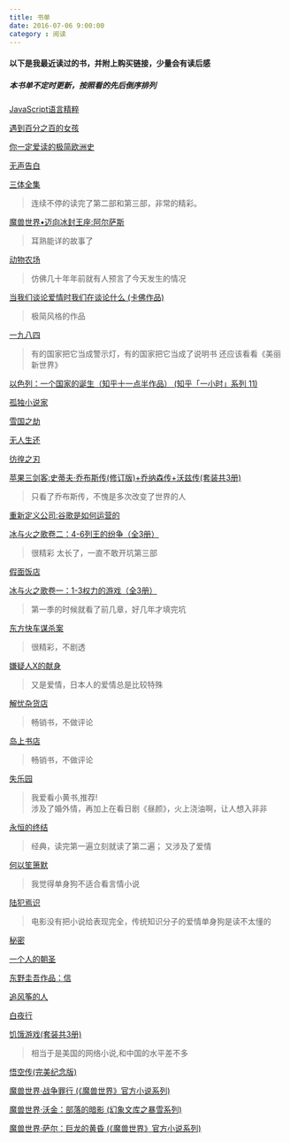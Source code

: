 ```yaml
---
title: 书单
date: 2016-07-06 9:00:00
category : 阅读
---
```


#### 以下是我最近读过的书，并附上购买链接，少量会有读后感  

##### 本书单不定时更新，按照看的先后倒序排列  

[JavaScript语言精粹](https://www.amazon.cn/dp/B0097CON2S)

[遇到百分之百的女孩](https://www.amazon.cn/dp/B001DOW6TA)

[你一定爱读的极简欧洲史](https://www.amazon.cn/dp/B00E192518)

[无声告白](https://www.amazon.cn/dp/B00ZWTY2JO)  

[三体全集](https://www.amazon.cn/gp/product/B00S4OK1ZS)  
> 连续不停的读完了第二部和第三部，非常的精彩。

[魔兽世界•迈向冰封王座:阿尔萨斯](https://www.amazon.cn/gp/product/B01DK24PC8)
> 耳熟能详的故事了

[动物农场](https://www.amazon.cn/dp/B0099MSHJQ)  
> 仿佛几十年年前就有人预言了今天发生的情况

[当我们谈论爱情时我们在谈论什么 (卡佛作品)](https://www.amazon.cn/gp/product/B00EC431SI)   
> 极简风格的作品

[一九八四 ](https://www.amazon.cn/gp/product)
> 有的国家把它当成警示灯，有的国家把它当成了说明书
> 还应该看看《美丽新世界》  

[以色列：一个国家的诞生（知乎十一点半作品） (知乎「一小时」系列 11)](https://www.amazon.cn/gp/product/B01C30EMLC)  

[孤独小说家](https://www.amazon.cn/gp/product/B01D2G5HQ0)   

[雪国之劫](https://www.amazon.cn/gp/product/B00DGO8XLA)  

[无人生还](https://www.amazon.cn/gp/product/B00T2NGQW2)

[彷徨之刃](https://www.amazon.cn/gp/product/B0111G8BDO)

[苹果三剑客:史蒂夫·乔布斯传(修订版)+乔纳森传+沃兹传(套装共3册)](https://www.amazon.cn/gp/product/B00Q3TQMDG)
> 只看了乔布斯传，不愧是多次改变了世界的人

[重新定义公司:谷歌是如何运营的](https://www.amazon.cn/gp/product/B0156DEYQQ)

[冰与火之歌卷二：4-6列王的纷争（全3册）](https://www.amazon.cn/gp/product/B00KYEFUTI)  
>很精彩
>太长了，一直不敢开坑第三部

[假面饭店](https://www.amazon.cn/gp/product/B00J53P6PC)  

[冰与火之歌卷一：1-3权力的游戏（全3册）](https://www.amazon.cn/gp/product/B00KYEFUZC)  
>第一季的时候就看了前几章，好几年才填完坑

[东方快车谋杀案](https://www.amazon.cn/gp/product/B00T238N2I)   
> 很精彩，不剧透

[嫌疑人X的献身](https://www.amazon.cn/gp/product/B00A4QLGJY)  
> 又是爱情，日本人的爱情总是比较特殊

[解忧杂货店](https://www.amazon.cn/gp/product/B00NOQNHP2/)
> 畅销书，不做评论  

[岛上书店](https://www.amazon.cn/gp/product/B00WM1P75S/)
> 畅销书，不做评论   

[失乐园](https://www.amazon.cn/gp/product/B00O0QGPQ8)
> 我爱看小黄书,推荐!  
> 涉及了婚外情，再加上在看日剧《昼颜》，火上浇油啊，让人想入非非  

[永恒的终结](https://www.amazon.cn/gp/product/B00RRCUBJE)  
> 经典，读完第一遍立刻就读了第二遍；
> 又涉及了爱情  

[何以笙箫默](https://www.amazon.cn/gp/product/B00OLKODKI)  
> 我觉得单身狗不适合看言情小说  

[陆犯焉识](https://www.amazon.cn/gp/product/B007SKEQTQ)  
> 电影没有把小说给表现完全，传统知识分子的爱情单身狗是读不太懂的  

[秘密](https://www.amazon.cn/gp/product/B00QM20GC2)  

[一个人的朝圣](https://www.amazon.cn/gp/product/B00EOL1AK0)  

[东野圭吾作品：信](https://www.amazon.cn/gp/product/B00QIECRYY)  

[追风筝的人](https://www.amazon.cn/gp/product/B00A3MTODE)  

[白夜行](https://www.amazon.cn/gp/product/B00BXX5DDM)  

[饥饿游戏(套装共3册)](https://www.amazon.cn/gp/product/B00967XSIE)  
> 相当于是美国的网络小说,和中国的水平差不多  

[悟空传(完美纪念版)](https://www.amazon.cn/gp/product/B00CE1PKXA)  

[魔兽世界·战争罪行 (《魔兽世界》官方小说系列)](https://www.amazon.cn/gp/product/B00JWK8CPE)  

[魔兽世界·沃金：部落的暗影 (幻象文库之暴雪系列)](https://www.amazon.cn/gp/product/B00G8U7OH8)  

[魔兽世界·萨尔：巨龙的黄昏 (《魔兽世界》官方小说系列)](https://www.amazon.cn/gp/product/B00J1FT81M)  
